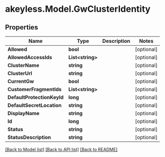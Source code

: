 # akeyless.Model.GwClusterIdentity

## Properties

Name | Type | Description | Notes
------------ | ------------- | ------------- | -------------
**Allowed** | **bool** |  | [optional] 
**AllowedAccessIds** | **List&lt;string&gt;** |  | [optional] 
**ClusterName** | **string** |  | [optional] 
**ClusterUrl** | **string** |  | [optional] 
**CurrentGw** | **bool** |  | [optional] 
**CustomerFragmentIds** | **List&lt;string&gt;** |  | [optional] 
**DefaultProtectionKeyId** | **long** |  | [optional] 
**DefaultSecretLocation** | **string** |  | [optional] 
**DisplayName** | **string** |  | [optional] 
**Id** | **long** |  | [optional] 
**Status** | **string** |  | [optional] 
**StatusDescription** | **string** |  | [optional] 

[[Back to Model list]](../README.md#documentation-for-models) [[Back to API list]](../README.md#documentation-for-api-endpoints) [[Back to README]](../README.md)

